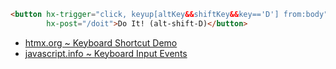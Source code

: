 ```html
<button hx-trigger="click, keyup[altKey&&shiftKey&&key=='D'] from:body"
        hx-post="/doit">Do It! (alt-shift-D)</button>
```

- [htmx.org ~ Keyboard Shortcut Demo](https://htmx.org/examples/keyboard-shortcuts/)
- [javascript.info ~ Keyboard Input Events](https://javascript.info/keyboard-events)
